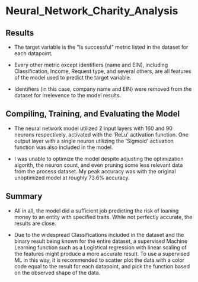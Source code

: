 # Neural_Network_Charity_Analysis

## Results

- The target variable is the "Is successful" metric listed in the dataset for each datapoint.

- Every other metric except identifiers (name and EIN), including Classification, Income, Request type, and several others, are all features of the model used to predict the target variable.

- Identifiers (in this case, company name and EIN) were removed from the dataset for irrelevence to the model results.

## Compiling, Training, and Evaluating the Model
- The neural network model utilized 2 input layers with 160 and 90 neurons respectively, activated with the 'ReLu' activation function. One output layer with a single neuron utilizing the 'Sigmoid' activation function was also included in the model.

- I was unable to optimize the model despite adjusting the optimization algorith, the neuron count, and even pruning some less relevant data from the process dataset. My peak accuracy was with the original unoptimized model at roughly 73.6% accuracy.

## Summary
- All in all, the model did a sufficient job predicting the risk of loaning money to an entity with specified traits. While not perfectly accurate, the results are close.

- Due to the widespread Classifications included in the dataset and the binary result being known for the entire dataset, a supervised Machine Learning function such as a Logistical regression with linear scaling of the features might produce a more accurate result. To use a supervised ML in this way, it is recommended to scatter plot the data with a color code equal to the result for each datapoint, and pick the function based on the observed shape of the data.